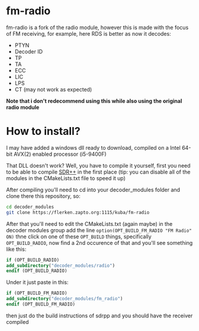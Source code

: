 # fm-radio
fm-radio is a fork of the radio module, however this is made with the focus of FM receiving, for example, here RDS is better as now it decodes:
- PTYN
- Decoder ID
- TP
- TA
- ECC
- LIC
- LPS
- CT (may not work as expected)

**Note that i don't redecommend using this while also using the original radio module**
# How to install?
I may have added a windows dll ready to download, compiled on a Intel 64-bit AVX(2) enabled processor (i5-9400F)

That DLL doesn't work? Well, you have to compile it yourself, first you need to be able to compile [SDR++](https://github.com/AlexandreRouma/SDRPlusPlus) in the first place (tip: you can disable all of the modules in the CMakeLists.txt file to speed it up)

After compiling you'll need to cd into your decoder_modules folder and clone there this repository, so:
```bash
cd decoder_modules
git clone https://flerken.zapto.org:1115/kuba/fm-radio
```

After that you'll need to edit the CMakeLists.txt (again maybe) in the decoder modules group add the line `option(OPT_BUILD_FM_RADIO "FM Radio" ON)` thne click on one of these `OPT_BUILD` things, specifically `OPT_BUILD_RADIO`, now find a 2nd occurence of that and you'll see something like this:
```CMake
if (OPT_BUILD_RADIO)
add_subdirectory("decoder_modules/radio")
endif (OPT_BUILD_RADIO)
```

Under it just paste in this:

```CMake
if (OPT_BUILD_FM_RADIO)
add_subdirectory("decoder_modules/fm_radio")
endif (OPT_BUILD_FM_RADIO)
```

then just do the build instructions of sdrpp and you should have the receiver compiled